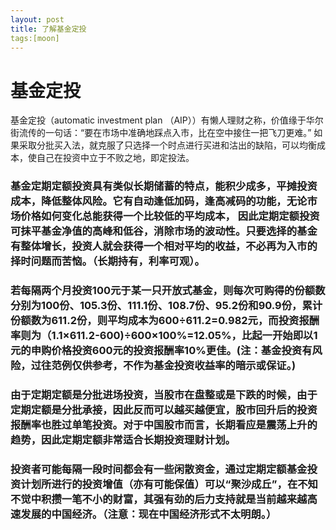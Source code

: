 ```yaml
---
layout: post
title: 了解基金定投
tags:[moon]
---
```


# 基金定投

 基金定投（automatic investment plan （AIP））有懒人理财之称，价值缘于华尔街流传的一句话：“要在市场中准确地踩点入市，比在空中接住一把飞刀更难。” 如果采取分批买入法，就克服了只选择一个时点进行买进和沽出的缺陷，可以均衡成本，使自己在投资中立于不败之地，即定投法。

### 基金定期定额投资具有类似长期储蓄的特点，能积少成多，平摊投资成本，降低整体风险。它有自动逢低加码，逢高减码的功能，无论市场价格如何变化总能获得一个比较低的平均成本， 因此定期定额投资可抹平基金净值的高峰和低谷，消除市场的波动性。只要选择的基金有整体增长，投资人就会获得一个相对平均的收益，不必再为入市的择时问题而苦恼。（长期持有，利率可观）。

### 若每隔两个月投资100元于某一只开放式基金，则每次可购得的份额数分别为100份、105.3份、111.1份、108.7份、95.2份和90.9份，累计份额数为611.2份，则平均成本为600÷611.2=0.982元，而投资报酬率则为（1.1×611.2-600)÷600×100%=12.05%，比起一开始即以1元的申购价格投资600元的投资报酬率10%更佳。(注：基金投资有风险，过往范例仅供参考，不作为基金投资收益率的暗示或保证。)

### 由于定期定额是分批进场投资，当股市在盘整或是下跌的时候，由于定期定额是分批承接，因此反而可以越买越便宜，股市回升后的投资报酬率也胜过单笔投资。对于中国股市而言，长期看应是震荡上升的趋势，因此定期定额非常适合长期投资理财计划。

### 投资者可能每隔一段时间都会有一些闲散资金，通过定期定额基金投资计划所进行的投资增值（亦有可能保值）可以“聚沙成丘”，在不知不觉中积攒一笔不小的财富，其强有劲的后力支持就是当前越来越高速发展的中国经济。（注意：现在中国经济形式不太明朗。）